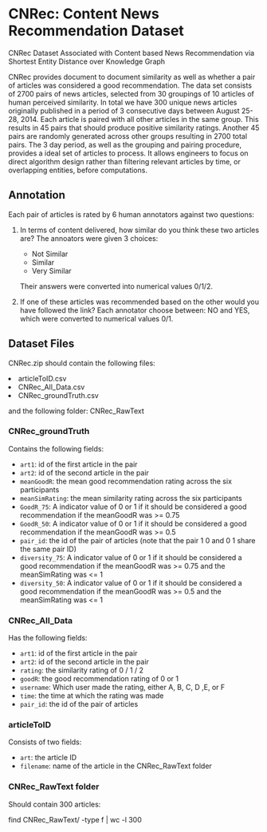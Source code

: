 # CNRec: Content News Recommendation Dataset
CNRec Dataset Associated with Content based News Recommendation via Shortest Entity Distance over Knowledge Graph

CNRec provides document to document similarity as well as whether a pair of articles was considered a good recommendation. The data set consists of 2700 pairs of news articles, selected from 30 groupings of 10 articles of human perceived similarity. In total we have 300 unique news articles originally published in a period of 3 consecutive days between August 25-28, 2014. Each article is paired with all other articles in the same group.  This results in 45 pairs that should produce positive similarity ratings. Another 45 pairs are randomly generated across other groups resulting in 2700 total pairs. The 3 day period, as well as the grouping and pairing procedure, provides a ideal set of articles to process. It allows engineers to focus on direct algorithm design rather than filtering relevant articles by time, or overlapping entities, before computations. 

## Annotation

Each pair of articles is rated by 6 human annotators against two questions:

1. In terms of content delivered, how similar do you think these two articles are? The annoators were given 3 choices: 
	* Not Similar
	* Similar
	* Very Similar
   
   Their answers were converted into numerical values 0/1/2.

2. If one of these articles was recommended based on the other would you have followed the link? Each annotator choose between: 
NO and YES, which were converted to numerical values 0/1.

## Dataset Files

CNRec.zip should contain the following files:

<li> articleToID.csv <br />
<li> CNRec_All_Data.csv <br />
<li> CNRec_groundTruth.csv <br />

and the following folder: CNRec_RawText

### CNRec_groundTruth

Contains the following fields:

* `art1`: id of the first article in the pair 
* `art2`: id of the second article in the pair 
* `meanGoodR`: the mean good recommendation rating across the six participants
* `meanSimRating`: the mean similarity rating across the six participants 
* `GoodR_75`: A indicator value of 0 or 1 if it should be considered a good recommendation if the meanGoodR was >= 0.75
* `GoodR_50`: A indicator value of 0 or 1 if it should be considered a good recommendation if the meanGoodR was >= 0.5
* `pair_id`: the id of the pair of articles (note that the pair 1 0 and 0 1 share the same pair ID) 
* `diversity_75`: A indicator value of 0 or 1 if it should be considered a good recommendation if the meanGoodR was >= 0.75 and the meanSimRating was <= 1
* `diversity_50`: A indicator value of 0 or 1 if it should be considered a good recommendation if the meanGoodR was >= 0.5 and the meanSimRating was <= 1 

### CNRec_All_Data 

Has the following fields:

* `art1`: id of the first article in the pair 
* `art2`: id of the second article in the pair 
* `rating`: the similarity rating of 0 / 1 / 2 
* `goodR`: the good recommendation rating of 0 or 1 
* `username`: Which user made the rating, either A, B, C, D ,E, or F
* `time`: the time at which the rating was made 
* `pair_id`: the id of the pair of articles 

### articleToID

Consists of two fields:

* `art`: the article ID 
* `filename`: name of the article in the CNRec_RawText folder

### CNRec_RawText folder 

Should contain 300 articles:

find CNRec_RawText/ -type f | wc -l
300




